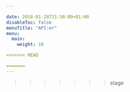 ```yaml
---

date: 2018-01-28T21:58:09+01:00
disableToc: false
menuTitle: "API:er"
menu:
  main:
    weight: 10

<<<<<<< HEAD

=======
---
```

>>>>>>> stage



